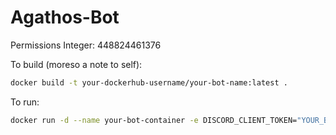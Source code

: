 # Agathos-Bot

Permissions Integer: 448824461376

To build (moreso a note to self):

```bash
docker build -t your-dockerhub-username/your-bot-name:latest .
```

To run:

```bash
docker run -d --name your-bot-container -e DISCORD_CLIENT_TOKEN="YOUR_BOT_TOKEN" BlackHatMagic/Agathos-Bot:latest
```